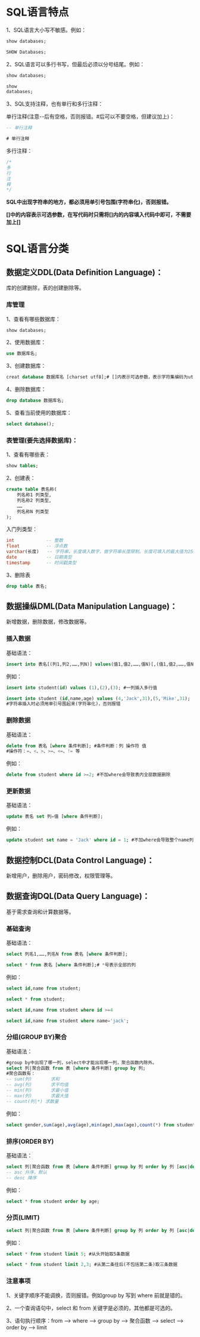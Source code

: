 # SQL语言特点

1、SQL语言大小写不敏感。例如：

```sql
show databases;
```

```sql
SHOW Databases;
```

2、SQL语言可以多行书写，但最后必须以分号结尾。例如：

```sql
show databases;
```

```sql
show
databases;
```

3、SQL支持注释，也有单行和多行注释：

单行注释(注意--后有空格，否则报错。#后可以不要空格，但建议加上)：

```sql
-- 单行注释
```

```sql
# 单行注释
```

多行注释：

```sql
/*
多
行
注
释
*/
```

**SQL中出现字符串的地方，都必须用单引号包围(字符串化)，否则报错。**

**[]中的内容表示可选参数，在写代码时只需将[]内的内容填入代码中即可，不需要加上[]**

# SQL语言分类

## 数据定义DDL(Data Definition Language)：

  库的创建删除，表的创建删除等。

### 库管理

1、查看有哪些数据库：

```sql
show databases;
```

2、使用数据库：

```sql
use 数据库名;
```

3、创建数据库：

```sql
creat database 数据库名 [charset utf8];# []内表示可选参数，表示字符集编码为utf8
```

4、删除数据库：

```sql
drop database 数据库名;
```

5、查看当前使用的数据库：

```sql
select database();
```

### 表管理(要先选择数据库)：

1、查看有哪些表：

```sql
show tables;
```

2、创建表：

```sql
create table 表名称(
    列名称1 列类型,
    列名称2 列类型,
    ……
    列名称N 列类型
);
```

入门列类型：

```sql
int            -- 整数
float          -- 浮点数
varchar(长度)   -- 字符串，长度填入数字，做字符串长度限制。长度可填入的最大值为255
date           -- 日期类型
timestamp      -- 时间戳类型
```

3、删除表

```sql
drop table 表名;
```

## 数据操纵DML(Data Manipulation Language)：

新增数据，删除数据，修改数据等。

### 插入数据

基础语法：

```sql
insert into 表名[(列1,列2,……,列N)] values(值1,值2,……,值N)[,(值1,值2,……,值N),……,(值1,值2,……,值N)]; #列1——列N 与 值1——值N 一一对应
```

例如：

```sql
insert into student(id) values (1),(2),(3); #一列插入多行值
```

```sql
insert into student (id,name,age) values (4,'Jack',31),(5,'Mike',31); 
#字符串插入时必须用单引号围起来(字符串化)，否则报错
```

### 删除数据

基础语法：

```sql
delete from 表名 [where 条件判断]; #条件判断：列 操作符 值
#操作符：=、<、>、>=、<=、!= 等
```

例如：

```sql
delete from student where id >=2; #不加where会导致表内全部数据删除
```

### 更新数据

基础语法：

```sql
update 表名 set 列=值 [where 条件判断]; 
```

例如：

```sql
update student set name = 'Jack' where id = 1; #不加where会导致整个name列变为Jack
```

## 数据控制DCL(Data Control Language)：

新增用户，删除用户，密码修改，权限管理等。

## 数据查询DQL(Data Query Language)：

基于需求查询和计算数据等。

### 基础查询

基础语法：

```sql
select 列名1,……,列名N from 表名 [where 条件判断];
```

```sql
select * from 表名 [where 条件判断];# *号表示全部的列
```

例如：

```sql
select id,name from student;
```

```sql
select * from student;
```

```sql
select id,name from student where id >=4
```

```sql
select id,name from student where name='jack';
```

### 分组(GROUP BY)聚合

基础语法：

```sql
#group by中出现了哪一列，select中才能出现哪一列，聚合函数内除外。
select 列|聚合函数 from 表 [where 条件判断] group by 列;
#聚合函数有：
-- sum(列)       求和
-- avg(列)       求平均值
-- min(列)       求最小值
-- max(列)       求最大值
-- count(列|*) 求数量
```

例如：

```sql
select gender,sum(age),avg(age),min(age),max(age),count(*) from student group by gender;
```

### 排序(ORDER BY)

基础语法：

```sql
select 列|聚合函数 from 表 [where 条件判断] group by 列 order by 列 [asc|desc];
-- asc 升序，默认
-- desc 降序
```

例如：

```sql
select * from student order by age;
```

### 分页(LIMIT)

```sql
select 列|聚合函数 from 表 [where 条件判断] group by 列 order by 列 [asc|desc] limit n[,m];
```

例如：

```sql
select * from student limit 5; #从头开始取5条数据
```

```sql
select * from student limit 2,3; #从第二条往后(不包括第二条)取三条数据
```

### 注意事项

1、关键字顺序不能调换，否则报错。例如group by 写到 where 前就是错的。

2、一个查询语句中，select 和 from 关键字是必须的，其他都是可选的。

3、语句执行顺序：from --> where --> group by --> 聚合函数 --> select --> order by --> limit
